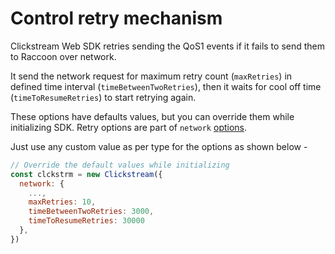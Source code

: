 # Control retry mechanism

Clickstream Web SDK retries sending the QoS1 events if it fails to send them to Raccoon over network.

It send the network request for maximum retry count (`maxRetries`) in defined time interval (`timeBetweenTwoRetries`), then it waits for cool off time (`timeToResumeRetries`) to start retrying again.

These options have defaults values, but you can override them while initializing SDK. Retry options are part of `network` [options](https://github.com/gojek/clickstream-web/blob/main/docs/reference/options.md).

Just use any custom value as per type for the options as shown below -

```js
// Override the default values while initializing
const clckstrm = new Clickstream({
  network: {
    ...,
    maxRetries: 10,
    timeBetweenTwoRetries: 3000,
    timeToResumeRetries: 30000
  },
})
```

